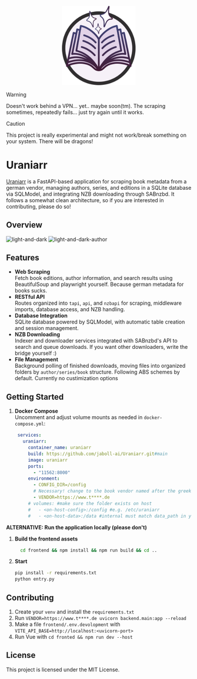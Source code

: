 
<p align="center">
  <img src="frontend/public/assets/uraniarr.svg" alt="Uraniarr Logo" width="200"/>
</p>

> [!WARNING]
> Doesn't work behind a VPN... yet.. maybe soon(tm). The scraping sometimes, repeatedly fails... just try again until it works. 

> [!CAUTION]
> This project is really experimental and might not work/break something on your system. There will be dragons!

# Uraniarr

[Uraniarr](https://de.wikipedia.org/wiki/Urania) is a FastAPI-based application for scraping book metadata from a german vendor, managing authors, series, and editions in a SQLite database via SQLModel, and integrating NZB downloading through SABnzbd. It follows a somewhat clean architecture, so if you are interested in contributing, please do so! 

## Overview
<img width="49%" alt="light-and-dark" src="https://github.com/user-attachments/assets/5472fd32-d5ae-486c-a5d1-0fb581656b7b" />
<img width="49%" alt="light-and-dark-author" src="https://github.com/user-attachments/assets/7ab33591-9ffd-4bea-ac29-2509f133d1cc" />


## Features

- **Web Scraping**  
  Fetch book editions, author information, and search results using BeautifulSoup and playwright yourself. Because german metadata for books sucks.
- **RESTful API**  
  Routes organized into `tapi`, `api`, and `nzbapi` for scraping, middleware imports, database access, and NZB handling.
- **Database Integration**  
  SQLite database powered by SQLModel, with automatic table creation and session management.
- **NZB Downloading**  
  Indexer and downloader services integrated with SABnzbd's API to search and queue downloads. If you want other downloaders, write the bridge yourself :)
- **File Management**  
  Background polling of finished downloads, moving files into organized folders by `author/series/book` structure. Following ABS schemes by default. Currently no custimization options

## Getting Started
1. **Docker Compose**  
   Uncomment and adjust volume mounts as needed in `docker-compose.yml`:
   ```yaml
    services:
      uraniarr:
        container_name: uraniarr
        build: https://github.com/jaboll-ai/Uraniarr.git#main
        image: uraniarr
        ports:
          - "11562:8000"
        environment:
          - CONFIG_DIR=/config
          # Necessary! change to the book vendor named after the greek muse
          - VENDOR=https://www.t****.de 
        # volumes: #make sure the folder exists on host
        #   - <on-host-config>:/config #e.g. /etc/uraniarr
        #   - <on-host-data>:/data #internal must match data_path in your config

**ALTERNATIVE: Run the application locally (please don't)**

1. **Build the frontend assets**

   ```bash
     cd frontend && npm install && npm run build && cd ..
   ```
 2. **Start**
    ```bash
    pip install -r requirements.txt
    python entry.py
    ```

## Contributing
1. Create your `venv` and install the `requirements.txt`
2. Run `VENDOR=https://www.t****.de uvicorn backend.main:app --reload`
3. Make a file `frontend/.env.devolopment` with `VITE_API_BASE=http://localhost:<uvicorn-port>`
4. Run Vue with `cd fronted && npm run dev --host`

## License
This project is licensed under the MIT License.
